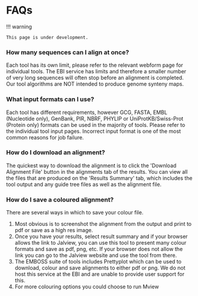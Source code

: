 # FAQs

!!! warning

    This page is under development.

### How many sequences can I align at once?
Each tool has its own limit, please refer to the relevant webform page for individual tools.
The EBI service has limits and therefore a smaller number of very long sequences will often stop before an 
alignment is completed. 
Our tool algorithms are NOT intended to produce genome synteny maps.

### What input formats can I use?
Each tool has different requirements, however GCG, FASTA, EMBL (Nucleotide only), 
GenBank, PIR, NBRF, PHYLIP or UniProtKB/Swiss-Prot (Protein only) formats can be used in the majority of tools. 
Please refer to the individual tool input pages.
Incorrect input format is one of the most common reasons for job failure.

### How do I download an alignment?
The quickest way to download the alignment is to click the 
'Download Alignment File' button in the alignments tab of the results. 
You can view all the files that are produced on the 'Results Summary' tab, 
which includes the tool output and any guide tree files as well as the alignment file.

### How do I save a coloured alignment?
There are several ways in which to save your colour file.

1. Most obvious is to screenshot the alignment from the output and print to pdf or save as a high res image.
2. Once you have your results, select result summary and if your browser allows the link to Jalview, 
you can use this tool to present many colour formats and save as pdf, png, etc. 
If your browser does not allow the link you can go to the Jalview website and use the tool from there.
3. The EMBOSS suite of tools includes Prettyplot which can be used to download, colour and save alignments 
to either pdf or png. We do not host this service at the EBI and are unable to provide user support for this.
4. For more colouring options you could choose to run Mview



